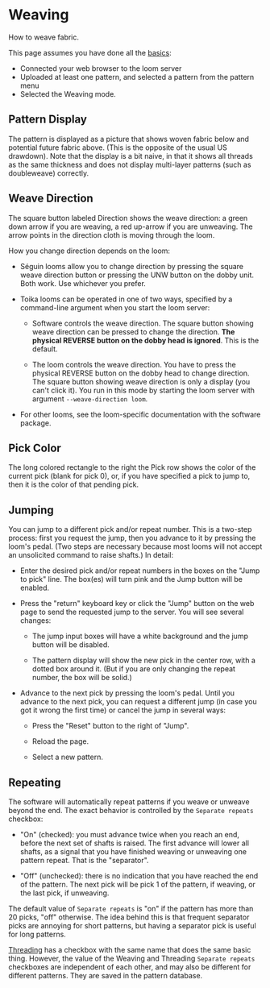 # Weaving

How to weave fabric.

This page assumes you have done all the [basics](index.md):

* Connected your web browser to the loom server
* Uploaded at least one pattern, and selected a pattern from the pattern menu
* Selected the Weaving mode.

## Pattern Display

The pattern is displayed as a picture that shows woven fabric below and potential future fabric above.
(This is the opposite of the usual US drawdown).
Note that the display is a bit naive, in that it shows all threads as the same thickness
and does not display multi-layer patterns (such as doubleweave) correctly.

## Weave Direction

The square button labeled Direction shows the weave direction: a green down arrow if you are weaving, a red up-arrow if you are unweaving.
  The arrow points in the direction cloth is moving through the loom.

  How you change direction depends on the loom:

  * Séguin looms allow you to change direction by pressing the square
    weave direction button or pressing the UNW button on the dobby unit.
    Both work. Use whichever you prefer.

  * Toika looms can be operated in one of two ways, specified by
    a command-line argument when you start the loom server:

      * Software controls the weave direction. The square button showing weave
        direction can be pressed to change the direction. <b>The physical REVERSE button
        on the dobby head is ignored</b>. This is the default.

      * The loom controls the weave direction. You have to press the physical REVERSE button
        on the dobby head to change direction. The square button showing weave direction
        is only a display (you can't click it). You run in this mode by starting the loom server with argument `--weave-direction loom`.
  
  * For other looms, see the loom-specific documentation with the software package.

## Pick Color

The long colored rectangle to the right the Pick row shows the color of the current pick (blank for pick 0),
or, if you have specified a pick to jump to, then it is the color of that pending pick.

## Jumping

You can jump to a different pick and/or repeat number.
This is a two-step process: first you request the jump, then you advance to it by pressing the loom's pedal.
(Two steps are necessary because most looms will not accept an unsolicited command to raise shafts.)
In detail:

* Enter the desired pick and/or repeat numbers in the boxes on the "Jump to pick" line.
    The box(es) will turn pink and the Jump button will be enabled.

* Press the "return" keyboard key or click the "Jump" button on the web page
    to send the requested jump to the server.
    You will see several changes:

    * The jump input boxes will have a white background and the jump button will be disabled.

    * The pattern display will show the new pick in the center row, with a dotted box around it.
    (But if you are only changing the repeat number, the box will be solid.)

* Advance to the next pick by pressing the loom's pedal.
    Until you advance to the next pick, you can request a different jump
    (in case you got it wrong the first time) or cancel the jump in several ways:

    * Press the "Reset" button to the right of "Jump".

    * Reload the page.

    * Select a new pattern.

## Repeating

The software will automatically repeat patterns if you weave or unweave beyond the end.
The exact behavior is controlled by the `Separate repeats` checkbox:

* "On" (checked): you must advance twice when you reach an end, before the next set of shafts is raised.
  The first advance will lower all shafts, as a signal that you have finished weaving or unweaving one pattern repeat. That is the "separator".

* "Off" (unchecked): there is no indication that you have reached the end of the pattern.
  The next pick will be pick 1 of the pattern, if weaving, or the last pick, if unweaving.

The default value of `Separate repeats` is "on" if the pattern has more than 20 picks, "off" otherwise.
The idea behind this is that frequent separator picks are annoying for short patterns, but having a separator pick is useful for long patterns.

[Threading](threading.md) has a checkbox with the same name that does the same basic thing.
However, the value of the Weaving and Threading `Separate repeats` checkboxes are independent of each other,
and may also be different for different patterns. They are saved in the pattern database.
